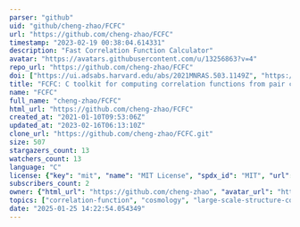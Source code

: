 ```yaml
---
parser: "github"
uid: "github/cheng-zhao/FCFC"
url: "https://github.com/cheng-zhao/FCFC"
timestamp: "2023-02-19 00:38:04.614331"
description: "Fast Correlation Function Calculator"
avatar: "https://avatars.githubusercontent.com/u/13256863?v=4"
repo_url: "https://github.com/cheng-zhao/FCFC"
doi: ["https://ui.adsabs.harvard.edu/abs/2021MNRAS.503.1149Z", "https://ui.adsabs.harvard.edu/abs/2023arXiv230112557Z", "https://ui.adsabs.harvard.edu/abs/2023ascl.soft02015Z/abstract"]
title: "FCFC: C toolkit for computing correlation functions from pair counts"
name: "FCFC"
full_name: "cheng-zhao/FCFC"
html_url: "https://github.com/cheng-zhao/FCFC"
created_at: "2021-01-10T09:53:06Z"
updated_at: "2023-02-16T06:13:10Z"
clone_url: "https://github.com/cheng-zhao/FCFC.git"
size: 507
stargazers_count: 13
watchers_count: 13
language: "C"
license: {"key": "mit", "name": "MIT License", "spdx_id": "MIT", "url": "https://api.github.com/licenses/mit", "node_id": "MDc6TGljZW5zZTEz"}
subscribers_count: 2
owner: {"html_url": "https://github.com/cheng-zhao", "avatar_url": "https://avatars.githubusercontent.com/u/13256863?v=4", "login": "cheng-zhao", "type": "User"}
topics: ["correlation-function", "cosmology", "large-scale-structure-cosmology", "galaxy-clustering", "pair-counting", "radial-distribution-function", "pair-correlation-function"]
date: "2025-01-25 14:22:54.054349"
---
```

